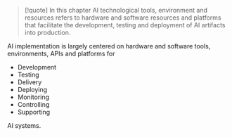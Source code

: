 >[!quote]
>In this chapter AI technological tools, environment and resources refers to hardware and software resources and platforms that facilitate the development, testing and deployment of AI artifacts into production.

AI implementation is largely centered on hardware and software tools, environments, APIs and platforms for
- Development
- Testing
- Delivery
- Deploying
- Monitoring
- Controlling
- Supporting

AI systems.


